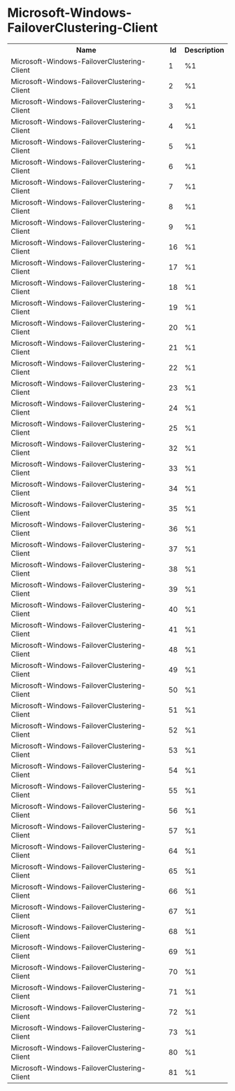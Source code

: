 # Microsoft-Windows-FailoverClustering-Client

<table>
<colgroup><col/><col/><col/></colgroup>
<tr><th>Name</th><th>Id</th><th>Description</th></tr>
<tr><td>Microsoft-Windows-FailoverClustering-Client</td><td>1</td><td>%1</td></tr>
<tr><td>Microsoft-Windows-FailoverClustering-Client</td><td>2</td><td>%1</td></tr>
<tr><td>Microsoft-Windows-FailoverClustering-Client</td><td>3</td><td>%1</td></tr>
<tr><td>Microsoft-Windows-FailoverClustering-Client</td><td>4</td><td>%1</td></tr>
<tr><td>Microsoft-Windows-FailoverClustering-Client</td><td>5</td><td>%1</td></tr>
<tr><td>Microsoft-Windows-FailoverClustering-Client</td><td>6</td><td>%1</td></tr>
<tr><td>Microsoft-Windows-FailoverClustering-Client</td><td>7</td><td>%1</td></tr>
<tr><td>Microsoft-Windows-FailoverClustering-Client</td><td>8</td><td>%1</td></tr>
<tr><td>Microsoft-Windows-FailoverClustering-Client</td><td>9</td><td>%1</td></tr>
<tr><td>Microsoft-Windows-FailoverClustering-Client</td><td>16</td><td>%1</td></tr>
<tr><td>Microsoft-Windows-FailoverClustering-Client</td><td>17</td><td>%1</td></tr>
<tr><td>Microsoft-Windows-FailoverClustering-Client</td><td>18</td><td>%1</td></tr>
<tr><td>Microsoft-Windows-FailoverClustering-Client</td><td>19</td><td>%1</td></tr>
<tr><td>Microsoft-Windows-FailoverClustering-Client</td><td>20</td><td>%1</td></tr>
<tr><td>Microsoft-Windows-FailoverClustering-Client</td><td>21</td><td>%1</td></tr>
<tr><td>Microsoft-Windows-FailoverClustering-Client</td><td>22</td><td>%1</td></tr>
<tr><td>Microsoft-Windows-FailoverClustering-Client</td><td>23</td><td>%1</td></tr>
<tr><td>Microsoft-Windows-FailoverClustering-Client</td><td>24</td><td>%1</td></tr>
<tr><td>Microsoft-Windows-FailoverClustering-Client</td><td>25</td><td>%1</td></tr>
<tr><td>Microsoft-Windows-FailoverClustering-Client</td><td>32</td><td>%1</td></tr>
<tr><td>Microsoft-Windows-FailoverClustering-Client</td><td>33</td><td>%1</td></tr>
<tr><td>Microsoft-Windows-FailoverClustering-Client</td><td>34</td><td>%1</td></tr>
<tr><td>Microsoft-Windows-FailoverClustering-Client</td><td>35</td><td>%1</td></tr>
<tr><td>Microsoft-Windows-FailoverClustering-Client</td><td>36</td><td>%1</td></tr>
<tr><td>Microsoft-Windows-FailoverClustering-Client</td><td>37</td><td>%1</td></tr>
<tr><td>Microsoft-Windows-FailoverClustering-Client</td><td>38</td><td>%1</td></tr>
<tr><td>Microsoft-Windows-FailoverClustering-Client</td><td>39</td><td>%1</td></tr>
<tr><td>Microsoft-Windows-FailoverClustering-Client</td><td>40</td><td>%1</td></tr>
<tr><td>Microsoft-Windows-FailoverClustering-Client</td><td>41</td><td>%1</td></tr>
<tr><td>Microsoft-Windows-FailoverClustering-Client</td><td>48</td><td>%1</td></tr>
<tr><td>Microsoft-Windows-FailoverClustering-Client</td><td>49</td><td>%1</td></tr>
<tr><td>Microsoft-Windows-FailoverClustering-Client</td><td>50</td><td>%1</td></tr>
<tr><td>Microsoft-Windows-FailoverClustering-Client</td><td>51</td><td>%1</td></tr>
<tr><td>Microsoft-Windows-FailoverClustering-Client</td><td>52</td><td>%1</td></tr>
<tr><td>Microsoft-Windows-FailoverClustering-Client</td><td>53</td><td>%1</td></tr>
<tr><td>Microsoft-Windows-FailoverClustering-Client</td><td>54</td><td>%1</td></tr>
<tr><td>Microsoft-Windows-FailoverClustering-Client</td><td>55</td><td>%1</td></tr>
<tr><td>Microsoft-Windows-FailoverClustering-Client</td><td>56</td><td>%1</td></tr>
<tr><td>Microsoft-Windows-FailoverClustering-Client</td><td>57</td><td>%1</td></tr>
<tr><td>Microsoft-Windows-FailoverClustering-Client</td><td>64</td><td>%1</td></tr>
<tr><td>Microsoft-Windows-FailoverClustering-Client</td><td>65</td><td>%1</td></tr>
<tr><td>Microsoft-Windows-FailoverClustering-Client</td><td>66</td><td>%1</td></tr>
<tr><td>Microsoft-Windows-FailoverClustering-Client</td><td>67</td><td>%1</td></tr>
<tr><td>Microsoft-Windows-FailoverClustering-Client</td><td>68</td><td>%1</td></tr>
<tr><td>Microsoft-Windows-FailoverClustering-Client</td><td>69</td><td>%1</td></tr>
<tr><td>Microsoft-Windows-FailoverClustering-Client</td><td>70</td><td>%1</td></tr>
<tr><td>Microsoft-Windows-FailoverClustering-Client</td><td>71</td><td>%1</td></tr>
<tr><td>Microsoft-Windows-FailoverClustering-Client</td><td>72</td><td>%1</td></tr>
<tr><td>Microsoft-Windows-FailoverClustering-Client</td><td>73</td><td>%1</td></tr>
<tr><td>Microsoft-Windows-FailoverClustering-Client</td><td>80</td><td>%1</td></tr>
<tr><td>Microsoft-Windows-FailoverClustering-Client</td><td>81</td><td>%1</td></tr>
</table>
